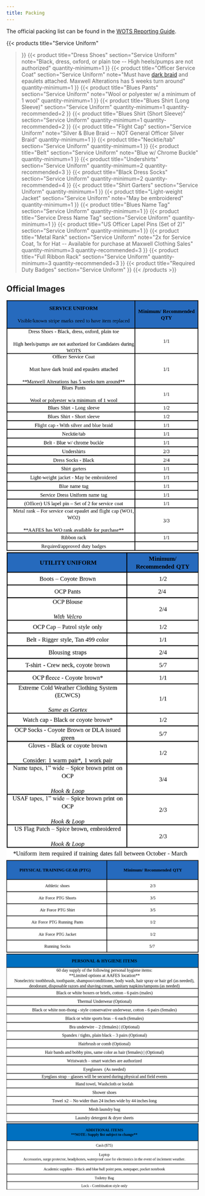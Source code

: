 ```yaml
---
title: Packing
---
```


The official packing list can be found in the [WOTS Reporting Guide](https://www.afaccessionscenter.af.mil/Portals/78/WOTS/Documents/WOTS%20Reporting%20Guide.pdf).

{{< products
    title="Service Uniform"
  >}}
  {{< product
      title="Dress Shoes"
      section="Service Uniform"
      note="Black, dress, oxford, or plain toe -- High heels/pumps are not authorized"
      quantity-minimum=1
  >}}
  {{< product
      title="Officer Service Coat"
      section="Service Uniform"
      note="Must have [dark braid](http://www.uniforms-4u.com/p-us-air-force-half-inch-blue-officer-braids-6418.aspx) and epaulets attached. Maxwell Alterations has 5 weeks turn around"
      quantity-minimum=1
  >}}
  {{< product
      title="Blues Pants"
      section="Service Uniform"
      note="Wool or polyester w/ a minimum of 1 wool"
      quantity-minimum=1
  >}}
  {{< product
      title="Blues Shirt (Long Sleeve)"
      section="Service Uniform"
      quantity-minimum=1
      quantity-recommended=2
  >}}
  {{< product
      title="Blues Shirt (Short Sleeve)"
      section="Service Uniform"
      quantity-minimum=1
      quantity-recommended=2
  >}}
  {{< product
      title="Flight Cap"
      section="Service Uniform"
      note="Silver & Blue Braid -- NOT General Officer Silver Braid"
      quantity-minimum=1
  >}}
  {{< product
      title="Necktie/tab"
      section="Service Uniform"
      quantity-minimum=1
  >}}
  {{< product
      title="Belt"
      section="Service Uniform"
      note="Blue w/ Chrome Buckle"
      quantity-minimum=1
  >}}
  {{< product
      title="Undershirts"
      section="Service Uniform"
      quantity-minimum=2
      quantity-recommended=3
  >}}
  {{< product
      title="Black Dress Socks"
      section="Service Uniform"
      quantity-minimum=2
      quantity-recommended=4
  >}}
  {{< product
      title="Shirt Garters"
      section="Service Uniform"
      quantity-minimum=1
  >}}
  {{< product
      title="Light-weight Jacket"
      section="Service Uniform"
      note="May be embroidered"
      quantity-minimum=1
  >}}
  {{< product
      title="Blues Name Tag"
      section="Service Uniform"
      quantity-minimum=1
  >}}
  {{< product
      title="Service Dress Name Tag"
      section="Service Uniform"
      quantity-minimum=1
  >}}
  {{< product
      title="US Officer Lapel Pins (Set of 2)"
      section="Service Uniform"
      quantity-minimum=1
  >}}
  {{< product
      title="Metal Rank"
      section="Service Uniform"
      note="2x for Service Coat, 1x for Hat -- Available for purchase at Maxwell Clothing Sales"
      quantity-minimum=3
      quantity-recommended=3
  >}}
  {{< product
      title="Full Ribbon Rack"
      section="Service Uniform"
      quantity-minimum=3
      quantity-recommended=3
  >}}
  {{< product
      title="Required Duty Badges"
      section="Service Uniform"
  >}}
{{< /products >}}

## Official Images

![](/images/wots-packing-service-uniform.png)
![](/images/wots-packing-utility-uniform.png)
![](/images/wots-packing-ptg.png)
![](/images/wots-packing-hygiene.png)
![](/images/wots-packing-additional.png)
